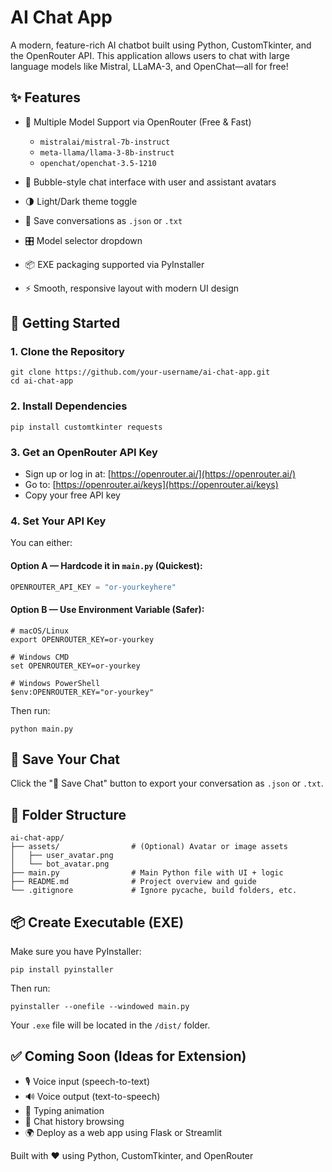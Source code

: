 # AI Chat App

A modern, feature-rich AI chatbot built using Python, CustomTkinter, and the OpenRouter API.
This application allows users to chat with large language models like Mistral, LLaMA-3, and OpenChat—all for free!


## ✨ Features

* 🧠 Multiple Model Support via OpenRouter (Free & Fast)

  * `mistralai/mistral-7b-instruct`
  * `meta-llama/llama-3-8b-instruct`
  * `openchat/openchat-3.5-1210`

* 💬 Bubble-style chat interface with user and assistant avatars

* 🌗 Light/Dark theme toggle

* 💾 Save conversations as `.json` or `.txt`

* 🎛️ Model selector dropdown

* 📦 EXE packaging supported via PyInstaller

* ⚡ Smooth, responsive layout with modern UI design



## 🚀 Getting Started

### 1. Clone the Repository

```
git clone https://github.com/your-username/ai-chat-app.git
cd ai-chat-app
```

### 2. Install Dependencies

```
pip install customtkinter requests
```

### 3. Get an OpenRouter API Key

* Sign up or log in at: [https://openrouter.ai/](https://openrouter.ai/)
* Go to: [https://openrouter.ai/keys](https://openrouter.ai/keys)
* Copy your free API key

### 4. Set Your API Key

You can either:

#### Option A — Hardcode it in `main.py` (Quickest):

```python
OPENROUTER_API_KEY = "or-yourkeyhere"
```

#### Option B — Use Environment Variable (Safer):

```
# macOS/Linux
export OPENROUTER_KEY=or-yourkey

# Windows CMD
set OPENROUTER_KEY=or-yourkey

# Windows PowerShell
$env:OPENROUTER_KEY="or-yourkey"
```

Then run:

```
python main.py
```

## 💾 Save Your Chat

Click the "💾 Save Chat" button to export your conversation as `.json` or `.txt`.

## 📁 Folder Structure

```
ai-chat-app/
├── assets/                # (Optional) Avatar or image assets
│   ├── user_avatar.png
│   └── bot_avatar.png
├── main.py                # Main Python file with UI + logic
├── README.md              # Project overview and guide
└── .gitignore             # Ignore pycache, build folders, etc.
```

## 📦 Create Executable (EXE)

Make sure you have PyInstaller:

```
pip install pyinstaller
```

Then run:

```
pyinstaller --onefile --windowed main.py
```

Your `.exe` file will be located in the `/dist/` folder.


## ✅ Coming Soon (Ideas for Extension)

* 🎙️ Voice input (speech-to-text)
* 🔊 Voice output (text-to-speech)
* 📖 Typing animation
* 🧠 Chat history browsing
* 🌍 Deploy as a web app using Flask or Streamlit

 Built with ❤️ using Python, CustomTkinter, and OpenRouter
